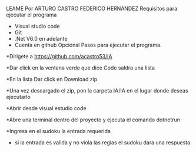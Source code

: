 LEAME 
Por ARTURO CASTRO FEDERICO HERNANDEZ 
Requisitos para ejecutar el programa
* Visual studio code
* Git 
* .Net V6.0 en adelante 
* Cuenta en github Opcional 
Pasos para ejecutar el programa.
 
 *Dirigete a https://github.com/acastro53/IA

*Dar click en la ventana verde que dice Code saldra una lista 

*En la lista Dar click en Download zip

*Una vez descargado el zip, pon la carpeta IA/IA en el lugar donde deseas ejecutarlo 

*Abrir desde visual estudio code

*Abre una terminal dentro del proyecto y ejecuta el comando dotnetrun 

*Ingresa en el sudoku la entrada requerida 

* si la entrada es valida y no viola las reglas el sudoku dara una respuesta
